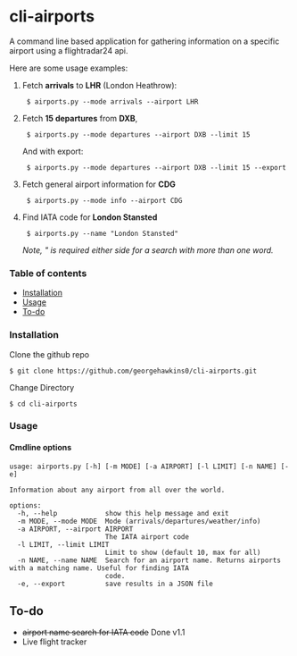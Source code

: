 # cli-airports
 
A command line based application for gathering information on a specific airport using a flightradar24 api.

Here are some usage examples:

1. Fetch **arrivals** to **LHR** (London Heathrow):

        $ airports.py --mode arrivals --airport LHR

2. Fetch **15 departures** from **DXB**, 

        $ airports.py --mode departures --airport DXB --limit 15

    And with export:

        $ airports.py --mode departures --airport DXB --limit 15 --export

3. Fetch general airport information for **CDG**

        $ airports.py --mode info --airport CDG

4. Find IATA code for  **London Stansted**

        $ airports.py --name "London Stansted"


      *Note, " is required either side for a search with more than one word.*

### Table of contents

- [Installation](#installation)
- [Usage](#usage)
- [To-do](#To-do)

### Installation


Clone the github repo
```
$ git clone https://github.com/georgehawkins0/cli-airports.git
```
Change Directory

```
$ cd cli-airports
```


### Usage
#### Cmdline options
```
usage: airports.py [-h] [-m MODE] [-a AIRPORT] [-l LIMIT] [-n NAME] [-e]

Information about any airport from all over the world.

options:
  -h, --help            show this help message and exit
  -m MODE, --mode MODE  Mode (arrivals/departures/weather/info)
  -a AIRPORT, --airport AIRPORT
                        The IATA airport code
  -l LIMIT, --limit LIMIT
                        Limit to show (default 10, max for all)
  -n NAME, --name NAME  Search for an airport name. Returns airports with a matching name. Useful for finding IATA
                        code.
  -e, --export          save results in a JSON file

```

## To-do

- ~~airport name search for IATA code~~ Done v1.1
- Live flight tracker